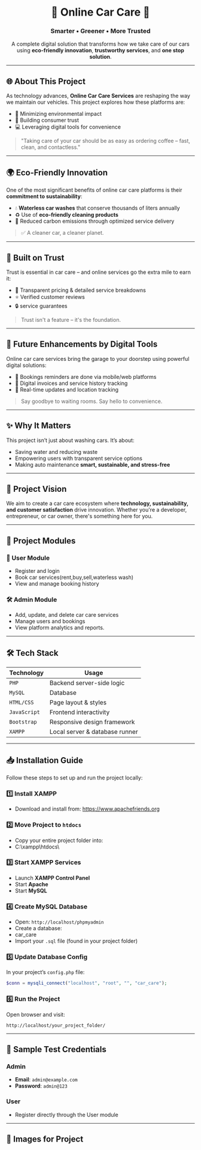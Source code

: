 <h1 align="center">🚗 Online Car Care 🌿</h1>
<h3 align="center">Smarter • Greener • More Trusted</h3>

<p align="center">
  A complete digital solution that transforms how we take care of our cars using <strong>eco-friendly innovation</strong>, <strong>trustworthy services</strong>, and <strong>one stop solution</strong>.
</p>

---

## 🌐 About This Project

As technology advances, **Online Car Care Services** are reshaping the way we maintain our vehicles. This project explores how these platforms are:

- 🌱 Minimizing environmental impact  
- 🤝 Building consumer trust  
- 💻 Leveraging digital tools for convenience  

> "Taking care of your car should be as easy as ordering coffee – fast, clean, and contactless."

---

## 🌍 Eco-Friendly Innovation

One of the most significant benefits of online car care platforms is their **commitment to sustainability**:

- 💧 **Waterless car washes** that conserve thousands of liters annually  
- ♻️ Use of **eco-friendly cleaning products**  
- 🛞  Reduced carbon emissions through optimized service delivery  

> ✅ A cleaner car, a cleaner planet.

---

## 🔐 Built on Trust

Trust is essential in car care – and online services go the extra mile to earn it:

- 📜 Transparent pricing & detailed service breakdowns  
- ⭐ Verified customer reviews  
- 🔒 service guarantees  

> Trust isn't a feature – it's the foundation.

---

## 📲 Future Enhancements by Digital Tools

Online car care services bring the garage to your doorstep using powerful digital solutions:

- 📅 Bookings reminders are done via mobile/web platforms  
- 🧾 Digital invoices and service history tracking  
- 📍 Real-time updates and location tracking  

> Say goodbye to waiting rooms. Say hello to convenience.

---

## ✨ Why It Matters

This project isn’t just about washing cars. It’s about:
- Saving water and reducing waste  
- Empowering users with transparent service options  
- Making auto maintenance **smart, sustainable, and stress-free**  

---

## 🚀 Project Vision

We aim to create a car care ecosystem where **technology, sustainability, and customer satisfaction** drive innovation. Whether you're a developer, entrepreneur, or car owner, there's something here for you.

---

## 🧩 Project Modules

### 👤 User Module
- Register and login
- Book car services(rent,buy,sell,waterless wash)
- View and manage booking history


### 🛠️ Admin Module
- Add, update, and delete car care services
- Manage users and bookings
- View platform analytics and reports.


---

## 🛠️ Tech Stack

| Technology     | Usage                          |
|----------------|--------------------------------|
| `PHP`          | Backend server-side logic      |
| `MySQL`        | Database                       |
| `HTML/CSS`     | Page layout & styles           |
| `JavaScript`   | Frontend interactivity         |
| `Bootstrap`    | Responsive design framework    |
| `XAMPP`        | Local server & database runner |

---

## 📥 Installation Guide

Follow these steps to set up and run the project locally:

### 1️⃣ Install XAMPP  
- Download and install from: https://www.apachefriends.org

### 2️⃣ Move Project to `htdocs`
- Copy your entire project folder into:  
- C:\xampp\htdocs\

### 3️⃣ Start XAMPP Services
- Launch **XAMPP Control Panel**
- Start **Apache**
- Start **MySQL**

### 4️⃣ Create MySQL Database
- Open: `http://localhost/phpmyadmin`  
- Create a database:
- car_care
- Import your `.sql` file (found in your project folder)

### 5️⃣ Update Database Config
In your project’s `config.php` file:
```php
$conn = mysqli_connect("localhost", "root", "", "car_care");
```


### 6️⃣ Run the Project
Open browser and visit:
```
http://localhost/your_project_folder/
```
---
## 🧪 Sample Test Credentials

### Admin

* **Email**: `admin@example.com`
* **Password**: `admin@123`

### User

* Register directly through the User module

---

## 📸 Images for Project
